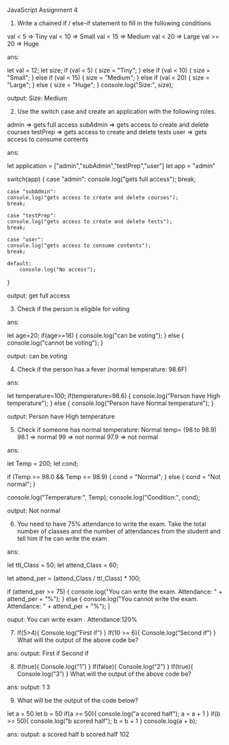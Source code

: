 JavaScript
Assignment 4

1.	Write a chained if / else-if statement to fill in the following conditions

val  < 5  =>  Tiny
val  < 10  =>  Small
val  < 15  =>  Medium
val  < 20  => Large
val  >= 20  => Huge 

ans: 

let val = 12; 
let size;
if (val < 5) 
{
  size = "Tiny";
}
else if (val < 10)
{
  size = "Small";
} 
else if (val < 15) 
{
  size = "Medium";
} 
else if (val < 20) 
{
  size = "Large";
} 
else 
{
  size = "Huge";
}
console.log("Size:", size);

output:
       Size: Medium


2.	Use the switch case and create an application with the following roles.

admin => gets full access
subAdmin => gets access to create and delete courses
testPrep => gets access to create and delete tests
user => gets access to consume contents

ans:

let application = ["admin","subAdmin","testPrep","user"]
let app = "admin"

switch(app)
{
    case "admin":
    console.log("gets full access");
    break;

    case "subAdmin":
    console.log("gets access to create and delete courses");
    break;
    
    case "testPrep":
    console.log("gets access to create and delete tests");
    break;

    case "user":
    console.log("gets access to consume contents");
    break;

    default:
        console.log("No access");
}

output:
     get full access


3.	Check if the person is eligible for voting

ans:

let age=20;
if(age>=18)
{
    console.log("can be voting");
}
else
{
    console.log("cannot be voting");
}

output:
   can be voting


4.	Check if the person has a fever (normal temperature: 98.6F)

ans:

let temperature=100;
if(temperature>98.6)
{
    console.log("Person have High temperature");
}
else
{
    console.log("Person have Normal temperature");
}

output:
     Person have High temperature

5.	Check if someone has normal temperature: Normal temp= (98 to 98.9)
98.1 => normal
99 => not normal
97.9 => not normal

ans:

let Temp = 200;
let cond;

if (Temp >= 98.0 && Temp <= 98.9) {
  cond = "Normal";
} else {
  cond = "Not normal";
}

console.log("Temperature:", Temp);
console.log("Condition:", cond);

output:
   Not normal

6.	You need to have 75% attendance to write the exam. Take the total number of classes and the number of attendances from the student and tell him if he can write the exam

ans:

let ttl_Class = 50;
let attend_Class = 60;

let attend_per = (attend_Class / ttl_Class) * 100;

if (attend_per >= 75)
{
  console.log("You can write the exam. Attendance: " + attend_per + "%");
} 
else 
{
  console.log("You cannot write the exam. Attendance: " + attend_per + "%");
}

ouput:
   You can write exam . Attendance:120%

7. If(5>4){
Console.log(“First if”)
}
If(10 >= 6){
Console.log(“Second if”)
}
What will the output of the above code be?

ans: 
output: First if
        Second if

8. If(true){
Console.log(“1”)
}
If(false){
Console.log(“2”)
}
If(true){
Console.log(“3”)
   }
What will the output of the above code be?

ans:
 output: 1
         3

9.	What will be the output of the code below?

let a = 50
let b = 50
if(a >= 50){
  console.log("a scored half");
  a = a + 1
}
if(b >= 50){
  console.log("b scored half");
  b = b + 1
}
console.log(a + b);

ans:
  output: a scored half
          b scored half
          102

